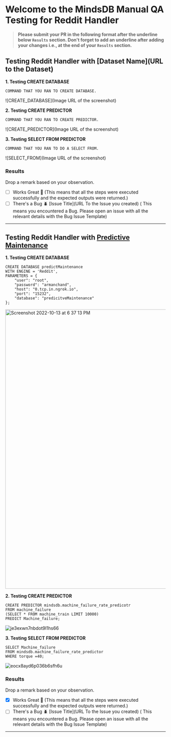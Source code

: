 # Welcome to the MindsDB Manual QA Testing for Reddit Handler

> **Please submit your PR in the following format after the underline below `Results` section. Don't forget to add an underline after adding your changes i.e., at the end of your `Results` section.**

## Testing Reddit Handler with [Dataset Name](URL to the Dataset)

**1. Testing CREATE DATABASE**

```
COMMAND THAT YOU RAN TO CREATE DATABASE.
```

![CREATE_DATABASE](Image URL of the screenshot)

**2. Testing CREATE PREDICTOR**

```
COMMAND THAT YOU RAN TO CREATE PREDICTOR.
```

![CREATE_PREDICTOR](Image URL of the screenshot)

**3. Testing SELECT FROM PREDICTOR**

```
COMMAND THAT YOU RAN TO DO A SELECT FROM.
```

![SELECT_FROM](Image URL of the screenshot)

### Results

Drop a remark based on your observation.
- [ ] Works Great 💚 (This means that all the steps were executed successfully and the expected outputs were returned.)
- [ ] There's a Bug 🪲 [Issue Title](URL To the Issue you created) ( This means you encountered a Bug. Please open an issue with all the relevant details with the Bug Issue Template)

---


## Testing Reddit Handler with [Predictive Maintenance](https://www.kaggle.com/datasets/tolgadincer/predictive-maintenance?select=train.csv)

**1. Testing CREATE DATABASE**

```
CREATE DATABASE predictMaintenance  
WITH ENGINE = 'Reddit',       
PARAMETERS = {
    "user": "root",            
    "password": "armanchand",    
    "host": "0.tcp.in.ngrok.io",             
    "port": "15232",          
    "database": "predicitveMaintenance"          
};

```
<img width="875" alt="Screenshot 2022-10-13 at 6 37 13 PM" src="https://user-images.githubusercontent.com/26898623/195604605-586bf572-7b45-425c-8030-779958701f07.png">

**2. Testing CREATE PREDICTOR**

```
CREATE PREDICTOR mindsdb.machine_failure_rate_predicotr
FROM machine_failure                     
(SELECT * FROM machine_train LIMIT 10000)  
PREDICT Machine_failure;    
```

![je3exwn7nbdot9l1hs66](https://user-images.githubusercontent.com/26898623/195608656-26b092ab-7f4a-4bb0-81ba-1cf7d673ce86.jpg)


**3. Testing SELECT FROM PREDICTOR**

```
SELECT Machine_failure
FROM mindsdb.machine_failure_rate_predictor
WHERE torque =40;
```

![eocx8ayd6p036b6sfh6u](https://user-images.githubusercontent.com/26898623/195609435-883ce74e-021f-423b-85cf-158fc0a60b6d.jpg)


### Results

Drop a remark based on your observation.
- [X] Works Great 💚 (This means that all the steps were executed successfully and the expected outputs were returned.)
- [ ] There's a Bug 🪲 [Issue Title](URL To the Issue you created) ( This means you encountered a Bug. Please open an issue with all the relevant details with the Bug Issue Template)

---
